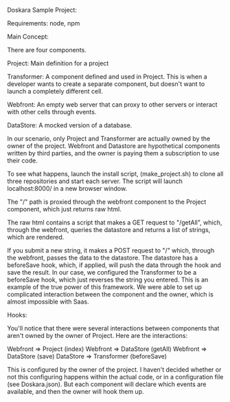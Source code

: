 
Doskara Sample Project:

Requirements:
node, npm

Main Concept:

There are four components.

Project: Main definition for a project

Transformer: A component defined and used in Project. This is when a developer wants to create a separate component, but doesn't want to launch a completely different cell.

Webfront: An empty web server that can proxy to other servers or interact with other cells through events.

DataStore: A mocked version of a database.

In our scenario, only Project and Transformer are actually owned by the owner of the project. Webfront and Datastore are hypothetical components written by third parties, and the owner is paying them a subscription to use their code.

To see what happens, launch the install script, (make_project.sh) to clone all three repositories and start each server. The script will launch localhost:8000/ in a new browser window.

The "/" path is proxied through the webfront component to the Project component, which just returns raw html.

The raw html contains a script that makes a GET request to "/getAll", which, through the webfront, queries the datastore and returns a list of strings, which are rendered.

If you submit a new string, it makes a POST request to "/" which, through the webfront, passes the data to the datastore. The datastore has a beforeSave hook, which, if applied, will push the data through the hook and save the result. In our case, we configured the Transformer to be a beforeSave hook, which just reverses the string you entered. This is an example of the true power of this framework. We were able to set up complicated interaction between the component and the owner, which is almost impossible with Saas.



Hooks:

You'll notice that there were several interactions between components that aren't owned by the owner of Project. Here are the interactions:

Webfront => Project (index)
Webfront => DataStore (getAll)
Webfront => DataStore (save)
DataStore => Transformer (beforeSave)

This is configured by the owner of the project. I haven't decided whether or not this configuring happens within the actual code, or in a configuration file (see Doskara.json). But each component will declare which events are available, and then the owner will hook them up.
